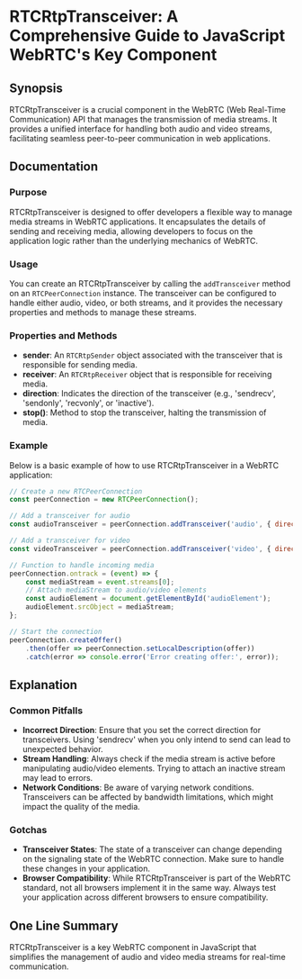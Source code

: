 <!--
Meta Description: # RTCRtpTransceiver: A Comprehensive Guide to JavaScript WebRTC's Key Component ## Synopsis RTCRtpTransceiver is a crucial component in the WebRTC (We...
Meta Keywords: media, webrtc, transceiver, rtcrtptransceiver, streams
-->

# RTCRtpTransceiver: A Comprehensive Guide to JavaScript WebRTC's Key Component

## Synopsis
RTCRtpTransceiver is a crucial component in the WebRTC (Web Real-Time Communication) API that manages the transmission of media streams. It provides a unified interface for handling both audio and video streams, facilitating seamless peer-to-peer communication in web applications.

## Documentation
### Purpose
RTCRtpTransceiver is designed to offer developers a flexible way to manage media streams in WebRTC applications. It encapsulates the details of sending and receiving media, allowing developers to focus on the application logic rather than the underlying mechanics of WebRTC.

### Usage
You can create an RTCRtpTransceiver by calling the `addTransceiver` method on an `RTCPeerConnection` instance. The transceiver can be configured to handle either audio, video, or both streams, and it provides the necessary properties and methods to manage these streams.

### Properties and Methods
- **sender**: An `RTCRtpSender` object associated with the transceiver that is responsible for sending media.
- **receiver**: An `RTCRtpReceiver` object that is responsible for receiving media.
- **direction**: Indicates the direction of the transceiver (e.g., 'sendrecv', 'sendonly', 'recvonly', or 'inactive').
- **stop()**: Method to stop the transceiver, halting the transmission of media.

### Example
Below is a basic example of how to use RTCRtpTransceiver in a WebRTC application:

```javascript
// Create a new RTCPeerConnection
const peerConnection = new RTCPeerConnection();

// Add a transceiver for audio
const audioTransceiver = peerConnection.addTransceiver('audio', { direction: 'sendrecv' });

// Add a transceiver for video
const videoTransceiver = peerConnection.addTransceiver('video', { direction: 'sendrecv' });

// Function to handle incoming media
peerConnection.ontrack = (event) => {
    const mediaStream = event.streams[0];
    // Attach mediaStream to audio/video elements
    const audioElement = document.getElementById('audioElement');
    audioElement.srcObject = mediaStream;
};

// Start the connection
peerConnection.createOffer()
    .then(offer => peerConnection.setLocalDescription(offer))
    .catch(error => console.error('Error creating offer:', error));
```

## Explanation
### Common Pitfalls
- **Incorrect Direction**: Ensure that you set the correct direction for transceivers. Using 'sendrecv' when you only intend to send can lead to unexpected behavior.
- **Stream Handling**: Always check if the media stream is active before manipulating audio/video elements. Trying to attach an inactive stream may lead to errors.
- **Network Conditions**: Be aware of varying network conditions. Transceivers can be affected by bandwidth limitations, which might impact the quality of the media.

### Gotchas
- **Transceiver States**: The state of a transceiver can change depending on the signaling state of the WebRTC connection. Make sure to handle these changes in your application.
- **Browser Compatibility**: While RTCRtpTransceiver is part of the WebRTC standard, not all browsers implement it in the same way. Always test your application across different browsers to ensure compatibility.

## One Line Summary
RTCRtpTransceiver is a key WebRTC component in JavaScript that simplifies the management of audio and video media streams for real-time communication.